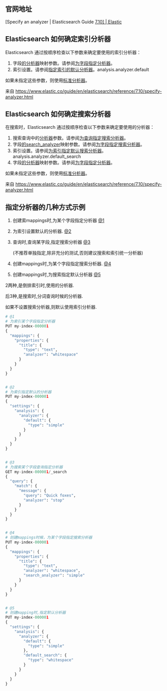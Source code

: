 ## 官网地址

[Specify an analyzer | Elasticsearch Guide [7.10\] | Elastic](https://www.elastic.co/guide/en/elasticsearch/reference/7.10/specify-analyzer.html)

 

 



## Elasticsearch 如何确定索引分析器

Elasticsearch 通过按顺序检查以下参数来确定要使用的索引分析器：

1. 字段[的分析器](https://www.elastic.co/guide/en/elasticsearch/reference/7.10/analyzer.html)映射参数。请参阅[为字段指定分析器](https://www.elastic.co/guide/en/elasticsearch/reference/7.10/specify-analyzer.html#specify-index-field-analyzer)。
2. 索引设置。请参阅[指定索引的默认分析器](https://www.elastic.co/guide/en/elasticsearch/reference/7.10/specify-analyzer.html#specify-index-time-default-analyzer)。analysis.analyzer.default

如果未指定这些参数，则使用[标准分析器](https://www.elastic.co/guide/en/elasticsearch/reference/7.10/analysis-standard-analyzer.html)。

 

来自 <https://www.elastic.co/guide/en/elasticsearch/reference/7.10/specify-analyzer.html> 

 

 

 

## Elasticsearch 如何确定搜索分析器

在搜索时，Elasticsearch 通过按顺序检查以下参数来确定要使用的分析器：

1. 搜索查询中的[分析器](https://www.elastic.co/guide/en/elasticsearch/reference/7.10/analyzer.html)参数。请参阅[为查询指定搜索分析器](https://www.elastic.co/guide/en/elasticsearch/reference/7.10/specify-analyzer.html#specify-search-query-analyzer)。
2. 字段[的search_analyzer](https://www.elastic.co/guide/en/elasticsearch/reference/7.10/search-analyzer.html)映射参数。请参阅[为字段指定搜索分析器](https://www.elastic.co/guide/en/elasticsearch/reference/7.10/specify-analyzer.html#specify-search-field-analyzer)。
3. 索引设置。请参阅[为索引指定默认搜索分析器](https://www.elastic.co/guide/en/elasticsearch/reference/7.10/specify-analyzer.html#specify-search-default-analyzer)。analysis.analyzer.default_search
4. 字段[的分析器](https://www.elastic.co/guide/en/elasticsearch/reference/7.10/analyzer.html)映射参数。请参阅[为字段指定分析器](https://www.elastic.co/guide/en/elasticsearch/reference/7.10/specify-analyzer.html#specify-index-field-analyzer)。

如果未指定这些参数，则使用[标准分析器](https://www.elastic.co/guide/en/elasticsearch/reference/7.10/analysis-standard-analyzer.html)。

 

来自 <https://www.elastic.co/guide/en/elasticsearch/reference/7.10/specify-analyzer.html> 







## 指定分析器的几种方式示例

1. 创建索mappings时,为某个字段指定分析器 [@1](onenote:#指定分析器&section-id={EE48B4F1-2704-4002-9E1F-F98AB7B85936}&page-id={82C27051-CCC8-4542-A7A9-F5C2800C0433}&object-id={850FB99C-01E7-419C-9875-B8BADD12A3AC}&15&base-path=https://d.docs.live.net/0b67edd7cd914a5c/OneNote笔记/编程笔记/ElasticSearch.one)

2. 为索引设置默认的分析器. [@2](onenote:#指定分析器&section-id={EE48B4F1-2704-4002-9E1F-F98AB7B85936}&page-id={82C27051-CCC8-4542-A7A9-F5C2800C0433}&object-id={850FB99C-01E7-419C-9875-B8BADD12A3AC}&2F&base-path=https://d.docs.live.net/0b67edd7cd914a5c/OneNote笔记/编程笔记/ElasticSearch.one)

   

3. 查询时,查询某字段,指定搜索分析器 [@3](onenote:#指定分析器&section-id={EE48B4F1-2704-4002-9E1F-F98AB7B85936}&page-id={82C27051-CCC8-4542-A7A9-F5C2800C0433}&object-id={850FB99C-01E7-419C-9875-B8BADD12A3AC}&4D&base-path=https://d.docs.live.net/0b67edd7cd914a5c/OneNote笔记/编程笔记/ElasticSearch.one)

   (不推荐单独指定,除非充分的测试,否则建议搜索和索引统一分析器)

4. 创建mappings时,为某个字段指定搜索分析器. [@4](onenote:#指定分析器&section-id={EE48B4F1-2704-4002-9E1F-F98AB7B85936}&page-id={82C27051-CCC8-4542-A7A9-F5C2800C0433}&object-id={850FB99C-01E7-419C-9875-B8BADD12A3AC}&69&base-path=https://d.docs.live.net/0b67edd7cd914a5c/OneNote笔记/编程笔记/ElasticSearch.one)

5. 创建mappings时,为搜索指定默认分析器 [@5](onenote:#指定分析器&section-id={EE48B4F1-2704-4002-9E1F-F98AB7B85936}&page-id={82C27051-CCC8-4542-A7A9-F5C2800C0433}&object-id={850FB99C-01E7-419C-9875-B8BADD12A3AC}&87&base-path=https://d.docs.live.net/0b67edd7cd914a5c/OneNote笔记/编程笔记/ElasticSearch.one)

 

2两种,是倒排索引时,使用的分析器.

后3种,是搜索时,分词查询时候的分析器.

如果不设置搜索分析器,则默认使用索引分析器.



```python
# @1
# 为索引某个字段指定分析器
PUT my-index-000001
{
  "mappings": {
    "properties": {
      "title": {
        "type": "text",
        "analyzer": "whitespace"
      }
    }
  }
}


# @2
# 为索引指定默认的分析器
PUT my-index-000001
{
  "settings": {
    "analysis": {
      "analyzer": {
        "default": {
          "type": "simple"
        }
      }
    }
  }
}


# @3
# 为搜索某个字段查询指定分析器
GET my-index-000001/_search
{
  "query": {
    "match": {
      "message": {
        "query": "Quick foxes",
        "analyzer": "stop"
      }
    }
  }
}


# @4
# 创建mappings时候，为某个字段指定搜索分析器
PUT my-index-000001
{
  "mappings": {
    "properties": {
      "title": {
        "type": "text",
        "analyzer": "whitespace",
        "search_analyzer": "simple"
      }
    }
  }
}


# @5
# 创建mapping时,指定默认分析器 
PUT my-index-000001
{
  "settings": {
    "analysis": {
      "analyzer": {
        "default": {
          "type": "simple"
        },
        "default_search": {
          "type": "whitespace"
        }
      }
    }
  }
}
```


